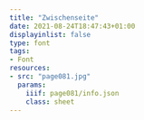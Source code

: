 ```yaml
---
title: "Zwischenseite"
date: 2021-08-24T18:47:43+01:00
displayinlist: false
type: font
tags:
- Font
resources:
- src: "page081.jpg"
  params:
    iiif: page081/info.json
    class: sheet
---
```

